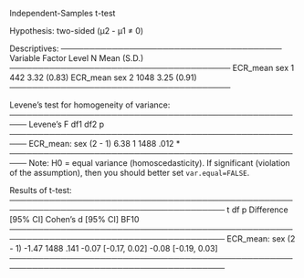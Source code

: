 
Independent-Samples t-test

Hypothesis: two-sided (μ2 - μ1 ≠ 0)

Descriptives:
───────────────────────────────────────
 Variable Factor Level    N Mean (S.D.)
───────────────────────────────────────
 ECR_mean    sex     1  442 3.32 (0.83)
 ECR_mean    sex     2 1048 3.25 (0.91)
───────────────────────────────────────

Levene’s test for homogeneity of variance:
─────────────────────────────────────────────────────
                       Levene’s F df1  df2     p    
─────────────────────────────────────────────────────
ECR_mean: sex (2 - 1)         6.38   1 1488  .012 *  
─────────────────────────────────────────────────────
Note: H0 = equal variance (homoscedasticity).
If significant (violation of the assumption),
then you should better set `var.equal=FALSE`.

Results of t-test:
────────────────────────────────────────────────────────────────────────────────────────
                           t   df     p     Difference [95% CI] Cohen’s d [95% CI] BF10
────────────────────────────────────────────────────────────────────────────────────────
ECR_mean: sex (2 - 1)  -1.47 1488  .141     -0.07 [-0.17, 0.02] -0.08 [-0.19, 0.03]     
────────────────────────────────────────────────────────────────────────────────────────

